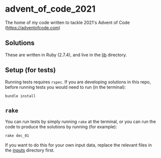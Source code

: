 # advent_of_code_2021
The home of my code written to tackle 2021's Advent of Code (https://adventofcode.com)

## Solutions

These are written in Ruby (2.7.4), and live in the [lib](/lib) directory.

## Setup (for tests)

Running tests requires `rspec`. If you are developing solutions in this repo, before running tests you would need to run (in the terminal):

```sh
bundle install
```

## `rake`

You can run tests by simply running `rake` at the terminal, or you can run the code to produce the solutions by running (for example):

```sh
rake dec_01
```

If you want to do this for your own input data, replace the relevant files in the [inputs](/inputs) directory first.
